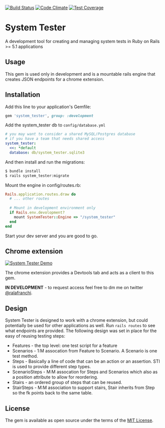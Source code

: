 [![Build Status](https://travis-ci.org/rlafranchi/system_tester.svg?branch=master)](https://travis-ci.org/rlafranchi/system_tester)
[![Code Climate](https://codeclimate.com/github/rlafranchi/system_tester/badges/gpa.svg)](https://codeclimate.com/github/rlafranchi/system_tester)
[![Test Coverage](https://codeclimate.com/github/rlafranchi/system_tester/badges/coverage.svg)](https://codeclimate.com/github/rlafranchi/system_tester/coverage)
# System Tester
A development tool for creating and managing system tests in Ruby on Rails >= 5.1 applications

## Usage
This gem is used only in development and is a mountable rails engine that creates JSON endpoints for a chrome extension.

## Installation
Add this line to your application's Gemfile:

```ruby
gem 'system_tester', group: :development
```

Add the system_tester db to `config/database.yml`
```yml
# you may want to consider a shared MySQL/Postgres database
# if you have a team that needs shared access
system_tester:
  <<: *default
  database: db/system_tester.sqlite3
```

And then install and run the migrations:
```bash
$ bundle install
$ rails system_tester:migrate
```

Mount the engine in config/routes.rb:
```ruby
Rails.application.routes.draw do
  # ... other routes
  
  # Mount in development environment only
  if Rails.env.devolopment?
    mount SystemTester::Engine => "/system_tester"
  end
end
```

Start your dev server and you are good to go.

## Chrome extension
[![System Tester Demo](https://img.youtube.com/vi/4JlQFqIXnBU/0.jpg)](https://www.youtube.com/watch?v=4JlQFqIXnBU)

The chrome extension provides a Devtools tab and acts as a client to this gem.

**IN DEVELOPMENT** - to request access feel free to dm me on twitter [@ralafranchi](https://twitter.com/ralafranchi).

## Design
System Tester is designed to work with a chrome extension, but could potentially be used for other applications as well.
Run `rails routes` to see what endpoints are provided.  The following design was set in place for the easy of reusing
testing steps:
 
 * Features - the top level: one test script for a feature
 * Scenarios - 1:M assocation from Feature to Scenario. A Scenario is one test method.
 * Steps - Basically a line of code that can be an action or an assertion. STI is used to provide different step types.
 * ScenarioSteps - M:M assocation for Steps and Scenarios which also as a position attribute to allow for reordering.
 * Stairs - an ordered group of steps that can be reused.
 * StairSteps - M:M association to support stairs, Stair inherits from Step so the fk points back to the same table.

## License
The gem is available as open source under the terms of the [MIT License](http://opensource.org/licenses/MIT).
